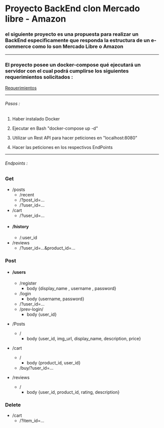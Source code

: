 # Proyecto BackEnd clon Mercado libre - Amazon

### el siguiente proyecto es una propuesta para realizar un BackEnd especificamente que responda la estructura de un e-commerce como lo son Mercado Libre o Amazon

---

### El proyecto posee un docker-compose qué ejecutará un servidor con el cual podrá cumplirse los siguientes requerimientos solicitados :

[Requerimientos](https://github.com/andremov/dllo-backend-front-proy1/blob/main/README.md "Requerimientos")

---

###### Pasos :

1. Haber instalado Docker

2. Ejecutar en Bash "docker-compose up -d"

3. Utilizar un Rest API para hacer peticiones en "localhost:8080"
4. Hacer las peticiones en los respectivos EndPoints

---

###### Endpoints :

### Get

- /posts
  - /recent
  - /?post_id=...
  - /?user_id=...
- /cart
  - /?user_id=...
- #### /history
  - /:user_id
- /reviews
  - /?user_id=...&product_id=...

### Post

- #### /users

  - /register
    - body {display_name , username , password}
  - /login
    - body {username, password}
  - /?user_id=...
  - /prev-login/
    - body {user_id}

- /Posts
  - /
    - body {user_id, img_url, display_name, description, price}
- /cart
  - /
    - body {product_id, user_id}
  - /buy/?user_id=...
- /reviews
  - /
    - body {user_id, product_id, rating, description}

### Delete

- /cart
  - /?item_id=...
